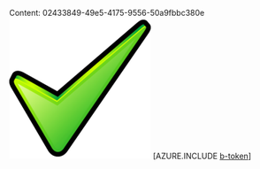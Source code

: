 Content: 02433849-49e5-4175-9556-50a9fbbc380e![image](f9cafe46-e5bd-4935-98f1-f6c60d957624.png)
[AZURE.INCLUDE [b-token](c0d2a70a-a1ff-419c-89ad-c0db3bbfdc3e.md)]
